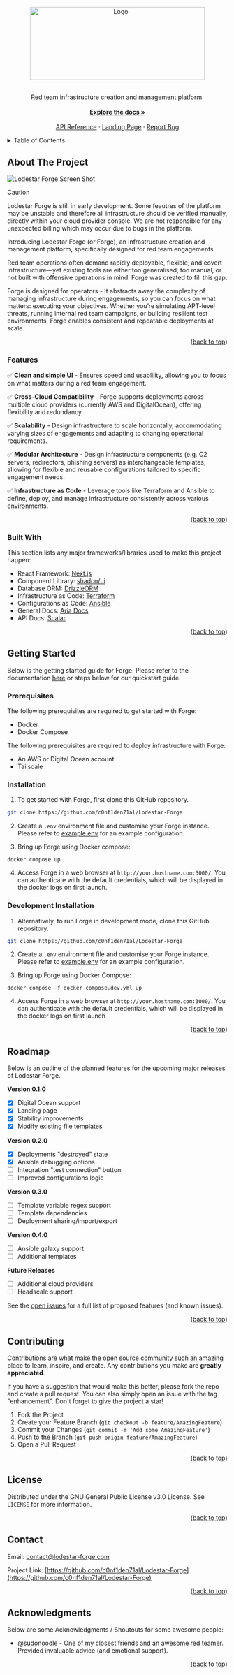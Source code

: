 <a name="readme-top"></a>

<!-- PROJECT LOGO -->
<div align="center">
  <a href="https://github.com/c0nf1den71al/Lodestar-Forge">
    <img src="/images/header.png" alt="Logo" width="400" height="166.6">
  </a>
  <br /><br />
  <p align="center">
    Red team infrastructure creation and management platform.
    <br /><br />
    <a href="https://docs.lodestar-forge.com"><strong>Explore the docs »</strong></a>
    <br />
    <br />
    <a href="https://api.lodestar-forge.com/reference">API Reference</a>
    ·
    <a href="https://lodestar-forge.com">Landing Page</a>
    ·
    <a href="https://github.com/c0nf1den71al/Lodestar-Forge/issues">Report Bug</a>
  </p>
</div>



<!-- TABLE OF CONTENTS -->
<details>
  <summary>Table of Contents</summary>
  <ol>
    <li>
      <a href="#about-the-project">About The Project</a>
      <ul>
        <li><a href="#features">Features</a></li>
        <li><a href="#built-with">Built With</a></li>
      </ul>
    </li>
    <li>
      <a href="#getting-started">Getting Started</a>
      <ul>
        <li><a href="#prerequisites">Prerequisites</a></li>
        <li><a href="#installation">Installation</a></li>
      </ul>
    </li>
    <li><a href="#roadmap">Roadmap</a></li>
    <li><a href="#contributing">Contributing</a></li>
    <li><a href="#license">License</a></li>
    <li><a href="#contact">Contact</a></li>
    <li><a href="#acknowledgments">Acknowledgments</a></li>
  </ol>
</details>

<!-- ABOUT THE PROJECT -->
## About The Project
![Lodestar Forge Screen Shot](/images/overview.gif)

> [!CAUTION]
> Lodestar Forge is still in early development. Some feautres of the platform may be unstable and therefore all infrastructure should be verified manually, directly within your cloud provider console. We are not responsible for any unexpected billing which may occur due to bugs in the platform.

Introducing Lodestar Forge (or Forge), an infrastructure creation and management platform, specifically designed for red team engagements.

Red team operations often demand rapidly deployable, flexible, and covert infrastructure—yet existing tools are either too generalised, too manual, or not built with offensive operations in mind. Forge was created to fill this gap.

Forge is designed for operators - It abstracts away the complexity of managing infrastructure during engagements, so you can focus on what matters: executing your objectives. Whether you’re simulating APT-level threats, running internal red team campaigns, or building resilient test environments, Forge enables consistent and repeatable deployments at scale.

<p align="right">(<a href="#readme-top">back to top</a>)</p>

### Features

✅ **Clean and simple UI** - Ensures speed and usablility, allowing you to focus on what matters during a red team engagement.

✅ **Cross-Cloud Compatibility** - Forge supports deployments across multiple cloud providers (currently AWS and DigitalOcean), offering flexibility and redundancy.

✅ **Scalability** - Design infrastructure to scale horizontally, accommodating varying sizes of engagements and adapting to changing operational requirements.

✅ **Modular Architecture** - Design infrastructure components (e.g. C2 servers, redirectors, phishing servers) as interchangeable templates, allowing for flexible and reusable configurations tailored to specific engagement needs.

✅ **Infrastructure as Code** - Leverage tools like Terraform and Ansible to define, deploy, and manage infrastructure consistently across various environments.

<p align="right">(<a href="#readme-top">back to top</a>)</p>


### Built With

This section lists any major frameworks/libraries used to make this project happen:

* React Framework: [Next.js](https://nextjs.org)
* Component Library: [shadcn/ui](https://ui.shadcn.com)
* Database ORM: [DrizzleORM](https://orm.drizzle.team)
* Infrastructure as Code: [Terraform](https://developer.hashicorp.com/terraform)
* Configurations as Code: [Ansible](https://www.redhat.com/en/ansible-collaborative)
* General Docs: [Aria Docs](https://github.com/nisabmohd/Aria-Docs)
* API Docs: [Scalar](https://scalar.com)

<p align="right">(<a href="#readme-top">back to top</a>)</p>


<!-- GETTING STARTED -->
## Getting Started

Below is the getting started guide for Forge. Please refer to the documentation [here](https://docs.lodestar-forge.com/) or steps below for our quickstart guide.

### Prerequisites
The following prerequisites are required to get started with Forge:

* Docker
* Docker Compose

The following prerequisites are required to deploy infrastructure with Forge:

* An AWS or Digital Ocean account
* Tailscale


### Installation

1. To get started with Forge, first clone this GitHub repository.
```bash
git clone https://github.com/c0nf1den71al/Lodestar-Forge
```

2. Create a `.env` environment file and customise your Forge instance. Please refer to [example.env](https://github.com/c0nf1den71al/Lodestar-Forge/blob/main/example.env) for an example configuration.

3. Bring up Forge using Docker compose:
```
docker compose up
```

4. Access Forge in a web browser at `http://your.hostname.com:3000/`. You can authenticate with the default credentials, which will be displayed in the docker logs on first launch.

### Development Installation

1. Alternatively, to run Forge in development mode, clone this GitHub repository.
```bash
git clone https://github.com/c0nf1den71al/Lodestar-Forge
```

2. Create a `.env` environment file and customise your Forge instance. Please refer to [example.env](https://github.com/c0nf1den71al/Lodestar-Forge/blob/main/example.env) for an example configuration.

3. Bring up Forge using Docker Compose:
```
docker compose -f docker-compose.dev.yml up
```

4. Access Forge in a web browser at `http://your.hostname.com:3000/`. You can authenticate with the default credentials, which will be displayed in the docker logs on first launch

<p align="right">(<a href="#readme-top">back to top</a>)</p>


<!-- ROADMAP -->
## Roadmap
Below is an outline of the planned features for the upcoming major releases of Lodestar Forge.

**Version 0.1.0**
- [x] Digital Ocean support
- [x] Landing page
- [x] Stability improvements
- [x] Modify existing file templates

**Version 0.2.0**
- [x] Deployments "destroyed" state
- [x] Ansible debugging options
- [ ] Integration "test connection" button
- [ ] Improved configurations logic

**Version 0.3.0**
- [ ] Template variable regex support
- [ ] Template dependencies
- [ ] Deployment sharing/import/export

**Version 0.4.0**
- [ ] Ansible galaxy support
- [ ] Additional templates

**Future Releases**
- [ ] Additional cloud providers
- [ ] Headscale support

See the [open issues](https://github.com/c0nf1den71al/Lodestar-Forge/issues) for a full list of proposed features (and known issues).

<p align="right">(<a href="#readme-top">back to top</a>)</p>



<!-- CONTRIBUTING -->
## Contributing

Contributions are what make the open source community such an amazing place to learn, inspire, and create. Any contributions you make are **greatly appreciated**.

If you have a suggestion that would make this better, please fork the repo and create a pull request. You can also simply open an issue with the tag "enhancement".
Don't forget to give the project a star!

1. Fork the Project
2. Create your Feature Branch (`git checkout -b feature/AmazingFeature`)
3. Commit your Changes (`git commit -m 'Add some AmazingFeature'`)
4. Push to the Branch (`git push origin feature/AmazingFeature`)
5. Open a Pull Request

<p align="right">(<a href="#readme-top">back to top</a>)</p>



<!-- LICENSE -->
## License

Distributed under the GNU General Public License v3.0 License. See `LICENSE` for more information.

<p align="right">(<a href="#readme-top">back to top</a>)</p>



<!-- CONTACT -->
## Contact

Email: contact@lodestar-forge.com

Project Link: [https://github.com/c0nf1den71al/Lodestar-Forge](https://github.com/c0nf1den71al/Lodestar-Forge)

<p align="right">(<a href="#readme-top">back to top</a>)</p>



<!-- ACKNOWLEDGMENTS -->
## Acknowledgments

Below are some Acknowledgments / Shoutouts for some awesome people:

* [@sudonoodle](https://github.com/sudonoodle) - One of my closest friends and an awesome red teamer. Provided invaluable advice (and emotional support).

<p align="right">(<a href="#readme-top">back to top</a>)</p>
